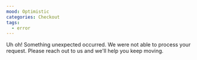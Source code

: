 ```yaml
---
mood: Optimistic
categories: Checkout
tags:
  - error
---
```

Uh oh! Something unexpected occurred. We were not able to process your request. Please reach out to us and we'll help you keep moving.